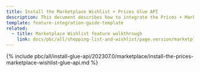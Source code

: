 ```yaml
---
title: Install the Marketplace Wishlist + Prices Glue API
description: This document describes how to integrate the Prices + Marketplace Wishlist Glue API feature into a Spryker project.
template: feature-integration-guide-template
related:
  - title: Marketplace Wishlist feature walkthrough
    link: docs/pbc/all/shopping-list-and-wishlist/page.version/marketplace/marketplace-wishlist-feature-overview.html
---
```


{% include pbc/all/install-glue-api/202307.0/marketplace/install-the-prices-marketplace-wishlist-glue-api.md %} <!-- To edit, see /_includes/pbc/all/install-glue-api/202307.0/marketplace/install-the-prices-marketplace-wishlist-glue-api.md -->
